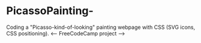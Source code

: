 # PicassoPainting-
Coding a "Picasso-kind-of-looking" painting webpage with CSS (SVG icons, CSS positioning).
<-- FreeCodeCamp project -->
